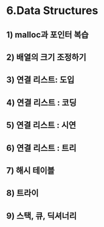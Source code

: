 # 6.Data Structures

## 1) malloc과 포인터 복습

## 2) 배열의 크기 조정하기

## 3) 연결 리스트: 도입

## 4) 연결 리스트 : 코딩

## 5) 연결 리스트 : 시연

## 6) 연결 리스트 : 트리

## 7) 해시 테이블

## 8) 트라이

## 9) 스택, 큐, 딕셔너리

